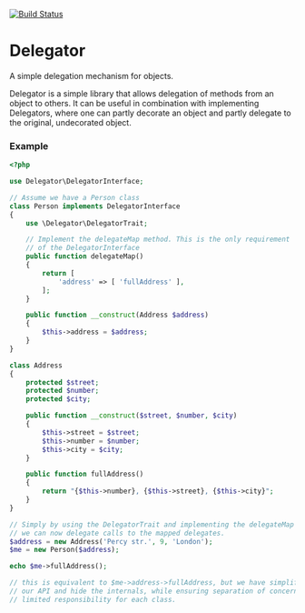 [![Build Status](https://travis-ci.org/m1lt0n/delegator.svg)](https://travis-ci.org/m1lt0n/delegator)

# Delegator
A simple delegation mechanism for objects.

Delegator is a simple library that allows delegation of methods from an object to others. It can be useful in combination
with implementing Delegators, where one can partly decorate an object and partly delegate to the original, undecorated object.

### Εxample
```php
<?php

use Delegator\DelegatorInterface;

// Assume we have a Person class
class Person implements DelegatorInterface
{
    use \Delegator\DelegatorTrait;

    // Implement the delegateMap method. This is the only requirement
    // of the DelegatorInterface
    public function delegateMap()
    {
        return [
            'address' => [ 'fullAddress' ],
        ];
    }

    public function __construct(Address $address)
    {
        $this->address = $address;
    }
}

class Address
{
    protected $street;
    protected $number;
    protected $city;

    public function __construct($street, $number, $city)
    {
        $this->street = $street;
        $this->number = $number;
        $this->city = $city;
    }

    public function fullAddress()
    {
        return "{$this->number}, {$this->street}, {$this->city}";
    }
}

// Simply by using the DelegatorTrait and implementing the delegateMap method,
// we can now delegate calls to the mapped delegates.
$address = new Address('Percy str.', 9, 'London');
$me = new Person($address);

echo $me->fullAddress();

// this is equivalent to $me->address->fullAddress, but we have simplified
// our API and hide the internals, while ensuring separation of concerns and
// limited responsibility for each class.
```
